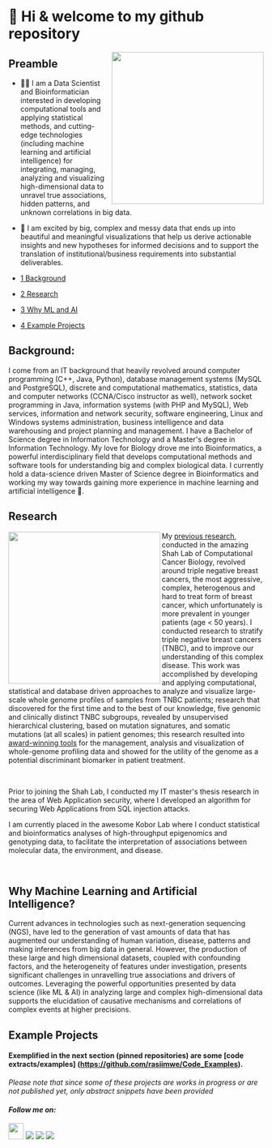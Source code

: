 # 👋 Hi & welcome to my github repository
[<img align ="right" src="https://github.com/STAT545-UBC-students/hw01-rasiimwe/blob/master/Plugins/header.jpg" width="300" height="300"/>](https://github.com/STAT545-UBC-students/hw01-rasiimwe/blob/master/Plugins/header.jpg)
## Preamble
- 👩‍🔬 I am a Data Scientist and Bioinformatician interested in developing computational tools and applying statistical methods, and cutting-edge technologies (including machine learning and artificial intelligence) for integrating, managing, analyzing and visualizing high-dimensional data to unravel true associations, hidden patterns, and unknown correlations in big data.
- 💞️ I am excited by big, complex and messy data that ends up into beautiful and meaningful visualizations that help us derive actionable insights and new hypotheses for informed decisions and to support the translation of institutional/business requirements into substantial deliverables. 

-   [1 Background](#background)
-   [2 Research](#research)
-   [3 Why ML and AI](#Why-Machine-Learning-and-Artificial-Intelligence)
-   [4 Example Projects](#Example-Projects)	

## Background:
I come from an IT background that heavily revolved around computer programming (C++, Java, Python), database management systems (MySQL and PostgreSQL), discrete and computational mathematics, statistics, data and computer networks (CCNA/Cisco instructor as well), network socket programming in Java, information systems (with PHP and MySQL), Web services, information and network security, software engineering, Linux and Windows systems administration, business intelligence and data warehousing and project planning and management. I have a Bachelor of Science degree in Information Technology and a Master's degree in Information Technology. My love for Biology drove me into Bioinformatics, a powerful interdisciplinary field that develops computational methods and software tools for understanding big and complex biological data. I currently hold a data-science driven Master of Science degree in Bioinformatics and working my way towards gaining more experience in machine learning and artificial intelligence 💪.

## Research
[<img align ="left" src="https://github.com/STAT545-UBC-students/hw01-rasiimwe/blob/master/Plugins/gif1.gif" width="300" height="300"/>](https://github.com/STAT545-UBC-students/hw01-rasiimwe/blob/master/Plugins/gif1.gif)
My [previous research](https://open.library.ubc.ca/soa/cIRcle/collections/ubctheses/24/items/1.0377717), conducted in the amazing Shah Lab of Computational Cancer Biology, revolved around triple negative breast cancers, the most aggressive, complex, heterogenous and hard to treat form of breast cancer, which unfortunately is more prevalent in younger patients (age < 50 years). I conducted research to stratify triple negative breast cancers (TNBC), and to improve our understanding of this complex disease. This work was accomplished by developing and applying computational, statistical and database driven approaches to analyze and visualize large-scale whole genome profiles of samples from TNBC patients; research that discovered for the first time and to the best of our knowledge, five genomic and clinically distinct TNBC subgroups, revealed by unsupervised hierarchical clustering, based on mutation signatures, and somatic mutations (at all scales) in patient genomes; this research resulted into [award-winning tools](https://www.stat.ubc.ca/bioinformatics-student-rebecca-asiimwe-wins-2018-19-data-science-award) for the management, analysis and visualization of whole-genome profiling data and showed for the utility of the genome as a potential discriminant
biomarker in patient treatment.

&nbsp;
&nbsp;

Prior to joining the Shah Lab, I conducted my IT master's thesis research in the area of Web Application security, where I developed an algorithm for securing Web Applications from SQL injection attacks.

<!---
<p align="center">
  <img width="450" height="300" src="https://github.com/rasiimwe/Code_Examples/blob/main/SQL_Injection.png">
</p>
--->


I am currently placed in the awesome Kobor Lab where I conduct statistical and bioinformatics analyses of high-throughput epigenomics and genotyping data, to facilitate the interpretation of associations between molecular data, the environment, and disease.


&nbsp;
	

## Why Machine Learning and Artificial Intelligence?
Current advances in technologies such as next-generation sequencing (NGS), have led to the generation of vast amounts of data that has augmented our understanding of human variation, disease, patterns and making inferences from big data in general. However, the production of these large and high dimensional datasets, coupled with confounding factors, and the heterogeneity of features under investigation, presents significant challenges in unravelling true associations and drivers of outcomes. Leveraging the powerful opportunities presented by data science (like ML & AI) in analyzing large and complex high-dimensional data supports the elucidation of causative mechanisms and correlations of complex events at higher precisions.

## Example Projects
<!--- ### Please visit my [portfolio](https://rasiimwe.github.io/portfolio/) for some example projects --->
<!--- #### Also Exemplified in the next section (pinned repositories) are some [code extracts/examples]
(https://github.com/rasiimwe/Code_Examples). --->
#### Exemplified in the next section (pinned repositories) are some [code extracts/examples] (https://github.com/rasiimwe/Code_Examples).
_Please note that since some of these projects are works in progress or are not published yet, only abstract snippets have been provided_


#### _**Follow me on:**_ 

[<img src="https://github.com/STAT545-UBC-students/hw01-rasiimwe/blob/master/Plugins/github.png" width="30" height="32">](https://github.com/rasiimwe)
[<img src="https://github.com/STAT545-UBC-students/hw01-rasiimwe/blob/master/Plugins/Twitter.jpg">](https://twitter.com/rasiimwe)
[<img src="https://github.com/STAT545-UBC-students/hw01-rasiimwe/blob/master/Plugins/ResearchGate.png">](https://www.researchgate.net/profile/Rebecca_Asiimwe/)
[<img src="https://github.com/STAT545-UBC-students/hw01-rasiimwe/blob/master/Plugins/Linkedin.png">](https://www.linkedin.com/in/asiimwe-rebecca-1906ab13/)


<!---
rasiimwe/rasiimwe is a ✨ special ✨ repository because its `README.md` (this file) appears on your GitHub profile.
You can click the Preview link to take a look at your changes.
--->
